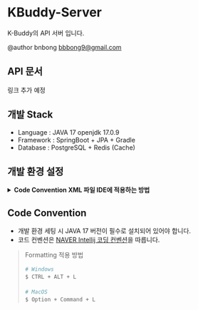 # KBuddy-Server

K-Buddy의 API 서버 입니다.

@author bnbong bbbong9@gmail.com

## API 문서
링크 추가 예정

## 개발 Stack
- Language : JAVA 17 openjdk 17.0.9
- Framework : SpringBoot + JPA + Gradle
- Database : PostgreSQL + Redis (Cache)

## 개발 환경 설정

<details>
<summary><b>Code Convention XML 파일 IDE에 적용하는 방법</b></summary>
<div markdown="1">

![setting_1.png](.github%2Fsetting_1.png)

`Settings -> Editor -> Code Style -> Java` 를 선택합니다.

![setting_2.png](.github%2Fsetting_2.png)

탭 상단의 설정 버튼을 누르고 `Import Scheme -> IntelliJ IDEA code style XML` 을 선택한 후

![setting_3.png](.github%2Fsetting_3.png)

K-Buddy_Backend 프로젝트의 `rule-config` 폴더에 있는 `naver-intellij-formatter.xml` 파일을 선택합니다.


![setting_4.png](.github%2Fsetting_4.png)

XML 파일을 IDE가 성공적으로 읽었다면 위와 같은 알림이 나타나며, Apply 버튼을 눌러 설정을 적용합니다.

</div>
</details>

## Code Convention
- 개발 환경 세팅 시 JAVA 17 버전이 필수로 설치되어 있어야 합니다.
- 코드 컨벤션은 [NAVER Intellij 코딩 컨벤션](https://github.com/naver/hackday-conventions-java/blob/master/rule-config/naver-intellij-formatter.xml)을 따릅니다.
> Formatting 적용 방법
> ```bash
> # Windows
> $ CTRL + ALT + L
> 
> # MacOS
> $ Option + Command + L
> ```
